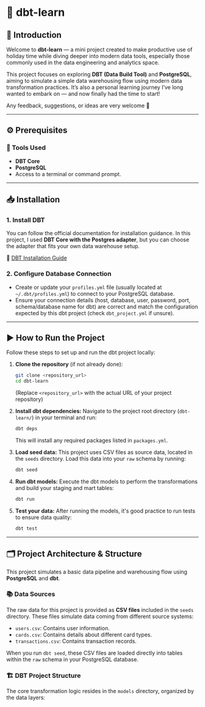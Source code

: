 # 🧠 dbt-learn

## 🚀 Introduction

Welcome to **dbt-learn** — a mini project created to make productive use of holiday time while diving deeper into modern data tools, especially those commonly used in the data engineering and analytics space.

This project focuses on exploring **DBT (Data Build Tool)** and **PostgreSQL**, aiming to simulate a simple data warehousing flow using modern data transformation practices. It’s also a personal learning journey I’ve long wanted to embark on — and now finally had the time to start!

Any feedback, suggestions, or ideas are very welcome 🙌

---

## ⚙️ Prerequisites

### 🔧 Tools Used

* **DBT Core**
* **PostgreSQL**
* Access to a terminal or command prompt.

---

## 📥 Installation

### 1. Install DBT

You can follow the official documentation for installation guidance. In this project, I used **DBT Core with the Postgres adapter**, but you can choose the adapter that fits your own data warehouse setup.

🔗 [DBT Installation Guide](https://docs.getdbt.com/docs/core/pip-install#installing-the-adapter)

### 2. Configure Database Connection

* Create or update your `profiles.yml` file (usually located at `~/.dbt/profiles.yml`) to connect to your PostgreSQL database.
* Ensure your connection details (host, database, user, password, port, schema/database name for dbt) are correct and match the configuration expected by this dbt project (check `dbt_project.yml` if unsure).

---

## ▶️ How to Run the Project

Follow these steps to set up and run the dbt project locally:

1.  **Clone the repository** (if not already done):
    ```bash
    git clone <repository_url>
    cd dbt-learn
    ```
    (Replace `<repository_url>` with the actual URL of your project repository)

2.  **Install dbt dependencies:**
    Navigate to the project root directory (`dbt-learn/`) in your terminal and run:
    ```bash
    dbt deps
    ```
    This will install any required packages listed in `packages.yml`.

3.  **Load seed data:**
    This project uses CSV files as source data, located in the `seeds` directory. Load this data into your `raw` schema by running:
    ```bash
    dbt seed
    ```

4.  **Run dbt models:**
    Execute the dbt models to perform the transformations and build your staging and mart tables:
    ```bash
    dbt run
    ```

5.  **Test your data:**
    After running the models, it's good practice to run tests to ensure data quality:
    ```bash
    dbt test
    ```

---

## 🗂️ Project Architecture & Structure

This project simulates a basic data pipeline and warehousing flow using **PostgreSQL** and **dbt**.

### 📚 Data Sources

The raw data for this project is provided as **CSV files** included in the `seeds` directory. These files simulate data coming from different source systems:

* `users.csv`: Contains user information.
* `cards.csv`: Contains details about different card types.
* `transactions.csv`: Contains transaction records.

When you run `dbt seed`, these CSV files are loaded directly into tables within the `raw` schema in your PostgreSQL database.

### 🏗️ DBT Project Structure

The core transformation logic resides in the `models` directory, organized by the data layers: